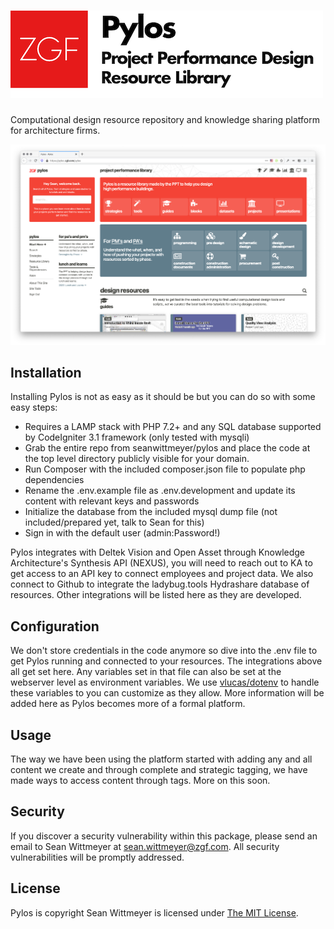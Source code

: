![Pylos](docs/Pylos%20Brand.png?token=AAJENGJ6OY23RLYL4K3INH26Q6IZ2)
==========================

Computational design resource repository and knowledge sharing platform for architecture firms.

![Pylos Screenshot](docs/homepage.png?token=AAJENGKCWM4QZES4M5A5V426Q6I6A)

Installation
--------------------------

Installing Pylos is not as easy as it should be but you can do so with some easy steps:

* Requires a LAMP stack with PHP 7.2+ and any SQL database supported by CodeIgniter 3.1 framework (only tested with mysqli)
* Grab the entire repo from seanwittmeyer/pylos and place the code at the top level directory publicly visible for your domain.
* Run Composer with the included composer.json file to populate php dependencies
* Rename the .env.example file as .env.development and update its content with relevant keys and passwords
* Initialize the database from the included mysql dump file (not included/prepared yet, talk to Sean for this)
* Sign in with the default user (admin:Password!)

Pylos integrates with Deltek Vision and Open Asset through Knowledge Architecture's Synthesis API (NEXUS), you will need to reach out to KA to get access to an API key to connect employees and project data.
We also connect to Github to integrate the ladybug.tools Hydrashare database of resources.
Other integrations will be listed here as they are developed.

Configuration
--------------------------

We don't store credentials in the code anymore so dive into the .env file to get Pylos running and connected to your resources. The integrations above all get set here. Any variables set in that file can also be set at the webserver level as environment variables. We use [vlucas/dotenv](https://github.com/vlucas/dotenv) to handle these variables to you can customize as they allow. 
More information will be added here as Pylos becomes more of a formal platform.

Usage
--------------------------

The way we have been using the platform started with adding any and all content we create and through complete and strategic tagging, we have made ways to access content through tags. More on this soon.

Security
--------------------------

If you discover a security vulnerability within this package, please send an email to Sean Wittmeyer at sean.wittmeyer@zgf.com. All security vulnerabilities will be promptly addressed.

License
--------------------------

Pylos is copyright Sean Wittmeyer is licensed under [The MIT License](LICENSE).

